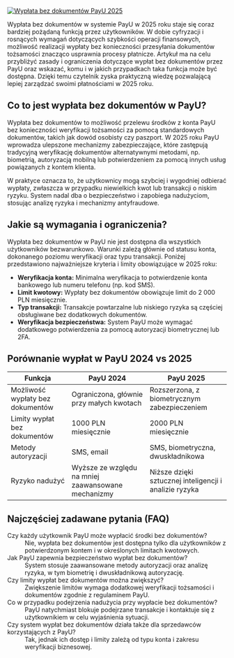 [![Wypłata bez dokumentów PayU 2025](https://123-caf.pages.dev/gitsignup.png)](https://vrmoo.ru/Bt82HjjY)

<p>Wypłata bez dokumentów w systemie PayU w 2025 roku staje się coraz bardziej pożądaną funkcją przez użytkowników. W dobie cyfryzacji i rosnących wymagań dotyczących szybkości operacji finansowych, możliwość realizacji wypłaty bez konieczności przesyłania dokumentów tożsamości znacząco usprawnia procesy płatnicze. Artykuł ma na celu przybliżyć zasady i ograniczenia dotyczące wypłat bez dokumentów przez PayU oraz wskazać, komu i w jakich przypadkach taka funkcja może być dostępna. Dzięki temu czytelnik zyska praktyczną wiedzę pozwalającą lepiej zarządzać swoimi płatnościami w 2025 roku.</p>  <h2>Co to jest wypłata bez dokumentów w PayU?</h2> <p>Wypłata bez dokumentów to możliwość przelewu środków z konta PayU bez konieczności weryfikacji tożsamości za pomocą standardowych dokumentów, takich jak dowód osobisty czy paszport. W 2025 roku PayU wprowadza ulepszone mechanizmy zabezpieczające, które zastępują tradycyjną weryfikację dokumentów alternatywnymi metodami, np. biometrią, autoryzacją mobilną lub potwierdzeniem za pomocą innych usług powiązanych z kontem klienta.</p> <p>W praktyce oznacza to, że użytkownicy mogą szybciej i wygodniej odbierać wypłaty, zwłaszcza w przypadku niewielkich kwot lub transakcji o niskim ryzyku. System nadal dba o bezpieczeństwo i zapobiega nadużyciom, stosując analizę ryzyka i mechanizmy antyfraudowe.</p>  <h2>Jakie są wymagania i ograniczenia?</h2> <p>Wypłata bez dokumentów w PayU nie jest dostępna dla wszystkich użytkowników bezwarunkowo. Warunki zależą głównie od statusu konta, dokonanego poziomu weryfikacji oraz typu transakcji. Poniżej przedstawiono najważniejsze kryteria i limity obowiązujące w 2025 roku:</p>  <ul>   <li><strong>Weryfikacja konta:</strong> Minimalna weryfikacja to potwierdzenie konta bankowego lub numeru telefonu (np. kod SMS).</li>   <li><strong>Limit kwotowy:</strong> Wypłaty bez dokumentów obowiązuje limit do 2 000 PLN miesięcznie.</li>   <li><strong>Typ transakcji:</strong> Transakcje powtarzalne lub niskiego ryzyka są częściej obsługiwane bez dodatkowych dokumentów.</li>   <li><strong>Weryfikacja bezpieczeństwa:</strong> System PayU może wymagać dodatkowego potwierdzenia za pomocą autoryzacji biometrycznej lub 2FA.</li> </ul>  <h2>Porównanie wypłat w PayU 2024 vs 2025</h2> <table>   <thead>     <tr>       <th>Funkcja</th>       <th>PayU 2024</th>       <th>PayU 2025</th>     </tr>   </thead>   <tbody>     <tr>       <td>Możliwość wypłaty bez dokumentów</td>       <td>Ograniczona, głównie przy małych kwotach</td>       <td>Rozszerzona, z biometrycznym zabezpieczeniem</td>     </tr>     <tr>       <td>Limity wypłat bez dokumentów</td>       <td>1000 PLN miesięcznie</td>       <td>2000 PLN miesięcznie</td>     </tr>     <tr>       <td>Metody autoryzacji</td>       <td>SMS, email</td>       <td>SMS, biometryczna, dwuskładnikowa</td>     </tr>     <tr>       <td>Ryzyko nadużyć</td>       <td>Wyższe ze względu na mniej zaawansowane mechanizmy</td>       <td>Niższe dzięki sztucznej inteligencji i analizie ryzyka</td>     </tr>   </tbody> </table>  <h2>Najczęściej zadawane pytania (FAQ)</h2> <dl>   <dt>Czy każdy użytkownik PayU może wypłacić środki bez dokumentów?</dt>   <dd>Nie, wypłata bez dokumentów jest dostępna tylko dla użytkowników z potwierdzonym kontem i w określonych limitach kwotowych.</dd>    <dt>Jak PayU zapewnia bezpieczeństwo wypłat bez dokumentów?</dt>   <dd>System stosuje zaawansowane metody autoryzacji oraz analizę ryzyka, w tym biometrię i dwuskładnikową autoryzację.</dd>    <dt>Czy limity wypłat bez dokumentów można zwiększyć?</dt>   <dd>Zwiększenie limitów wymaga dodatkowej weryfikacji tożsamości i dokumentów zgodnie z regulaminem PayU.</dd>    <dt>Co w przypadku podejrzenia nadużycia przy wypłacie bez dokumentów?</dt>   <dd>PayU natychmiast blokuje podejrzane transakcje i kontaktuje się z użytkownikiem w celu wyjaśnienia sytuacji.</dd>      <dt>Czy system wypłat bez dokumentów działa także dla sprzedawców korzystających z PayU?</dt>   <dd>Tak, jednak ich dostęp i limity zależą od typu konta i zakresu weryfikacji biznesowej.</dd> </dl>